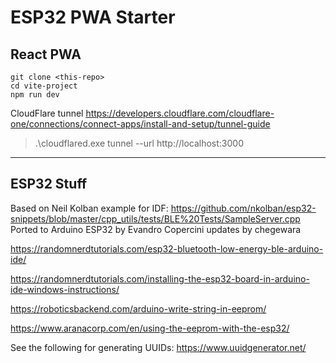 # ESP32 PWA Starter

## React PWA

```
git clone <this-repo>
cd vite-project
npm run dev
```

CloudFlare tunnel
https://developers.cloudflare.com/cloudflare-one/connections/connect-apps/install-and-setup/tunnel-guide

> .\cloudflared.exe tunnel --url http://localhost:3000

---

## ESP32 Stuff

Based on Neil Kolban example for IDF: https://github.com/nkolban/esp32-snippets/blob/master/cpp_utils/tests/BLE%20Tests/SampleServer.cpp
Ported to Arduino ESP32 by Evandro Copercini
updates by chegewara


https://randomnerdtutorials.com/esp32-bluetooth-low-energy-ble-arduino-ide/

https://randomnerdtutorials.com/installing-the-esp32-board-in-arduino-ide-windows-instructions/

https://roboticsbackend.com/arduino-write-string-in-eeprom/

https://www.aranacorp.com/en/using-the-eeprom-with-the-esp32/

See the following for generating UUIDs:
https://www.uuidgenerator.net/